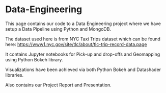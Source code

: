 # Data-Engineering

This page contains our code to a Data Engineering project where we have setup a Data Pipeline using Python and MongoDB.

The dataset used here is from NYC Taxi Trips dataset which can be found here: https://www1.nyc.gov/site/tlc/about/tlc-trip-record-data.page

It contains Jupyter notebooks for Pick-up and drop-offs and Geomapping using Python Bokeh library.

Visualizations have been achieved via both Python Bokeh and Datashader libraries.

Also contains our Project Report and Presentation.
